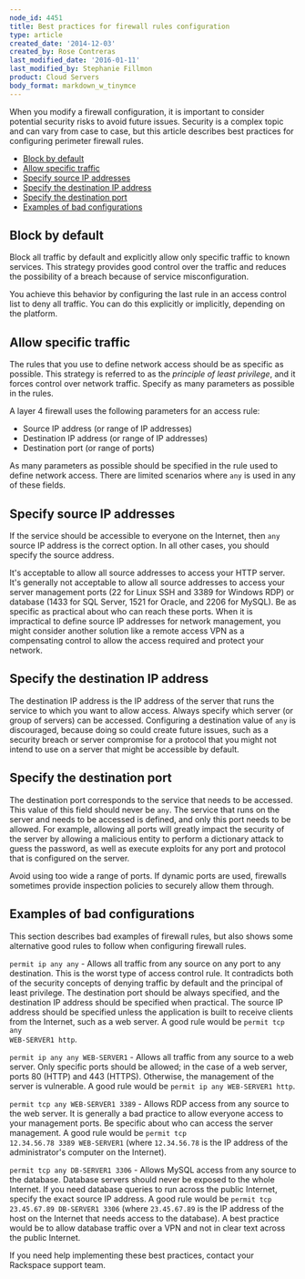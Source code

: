 ```yaml
---
node_id: 4451
title: Best practices for firewall rules configuration
type: article
created_date: '2014-12-03'
created_by: Rose Contreras
last_modified_date: '2016-01-11'
last_modified_by: Stephanie Fillmon
product: Cloud Servers
body_format: markdown_w_tinymce
---
```


When you modify a firewall configuration, it is important to consider potential security risks to avoid future issues. Security is a complex topic and can vary from case to case, but this article describes best practices for configuring perimeter firewall rules.


- [Block by default](#blockbydefault)
- [Allow specific traffic](#allowspec)
- [Specify source IP addresses](#specsourceip)
- [Specify the destination IP address](#specdestip)
- [Specify the destination port](#specdest)
- [Examples of bad configurations](#badexample)

<a name="blockbydefault"> </a>
## Block by default

Block all traffic by default and explicitly allow only specific traffic to known services. This strategy provides good control over the traffic and reduces the possibility of a breach because of service misconfiguration.

You achieve this behavior by configuring the last rule in an access control list to deny all traffic. You can do this explicitly or implicitly, depending on the platform.


<a name="allowspec"> </a>
## Allow specific traffic

The rules that you use to define network access should be as specific as possible. This strategy is referred to as the *principle of least privilege*, and it forces control over network traffic. Specify as many parameters as possible in the rules.

A layer 4 firewall uses the following parameters for an access rule:

- Source IP address (or range of IP addresses)
- Destination IP address (or range of IP addresses)
- Destination port (or range of ports)

As many parameters as possible should be specified in the rule used to define network access. There are limited scenarios where <code>any</code> is used in any of these fields.

<a name="specsourceip"> </a>
## Specify source IP addresses

If the service should be accessible to everyone on the Internet, then <code>any</code> source IP address is the correct option. In all other cases, you should specify the source address.

It's acceptable to allow all source addresses to access your HTTP server. It's generally not acceptable to allow all source addresses to access your server management ports (22 for Linux SSH and 3389 for Windows RDP) or database (1433 for SQL Server, 1521 for Oracle, and 2206 for MySQL). Be as specific as practical about who can reach these ports. When it is impractical to define source IP addresses for network management, you might consider another solution like a remote access VPN as a compensating control to allow the access required and protect your network.


<a name="specdestip"> </a>
## Specify the destination IP address

The destination IP address is the IP address of the server that runs the service to which you want to allow access. Always specify which server (or group of servers) can be accessed. Configuring a destination value of <code>any</code> is discouraged, because doing so could create future issues, such as a security breach or server compromise for a protocol that you might not intend to use on a server that might be accessible by default.

<a name="specdest"> </a>
## Specify the destination port

The destination port corresponds to the service that needs to be accessed. This value of this field should never be <code>any</code>. The service that runs on the server and needs to be accessed is defined, and only this port needs to be allowed. For example, allowing all ports will greatly impact the security of the server by allowing a malicious entity to perform a dictionary attack to guess the password, as well as execute exploits for any port and protocol that is configured on the server.

Avoid using too wide a range of ports. If dynamic ports are used, firewalls sometimes provide inspection policies to securely allow them through.


<a name="badexample"> </a>
## Examples of bad configurations

This section describes bad examples of firewall rules, but also shows some alternative good rules to follow when configuring firewall rules.

<code>permit ip any any</code> - Allows all traffic from any source on any port to any destination. This is the worst type of access control rule. It contradicts both of the security concepts of denying traffic by default and the principal of least privilege. The destination port should be always specified, and the destination IP address should be specified when practical. The source IP address should be specified unless the application is built to receive clients from the Internet, such as a web server. A good rule would be <code>permit tcp any WEB-SERVER1 http</code>.

<code>permit ip any any WEB-SERVER1</code> - Allows all traffic from any source to a web server. Only specific ports should be allowed; in the case of a web server, ports 80 (HTTP) and 443 (HTTPS). Otherwise, the management of the server is vulnerable. A good rule would be <code>permit ip any WEB-SERVER1 http</code>.

<code>permit tcp any WEB-SERVER1 3389</code> - Allows RDP access from any source to the web server. It is generally a bad practice to allow everyone access to your management ports. Be specific about who can access the server management. A good rule would be <code>permit tcp 12.34.56.78 3389 WEB-SERVER1</code> (where <code>12.34.56.78</code> is the IP address of the administrator's computer on the Internet).

<code>permit tcp any DB-SERVER1 3306</code> - Allows MySQL access from any source to the database. Database servers should never be exposed to the whole Internet. If you need database queries to run across the public Internet, specify the exact source IP address. A good rule would be <code>permit tcp 23.45.67.89 DB-SERVER1 3306</code> (where <code>23.45.67.89</code> is the IP address of the host on the Internet that needs access to the database). A best practice would be to allow database traffic over a VPN and not in clear text across the public Internet.

If you need help implementing these best practices, contact your Rackspace support team.

<p>&nbsp;</p>
